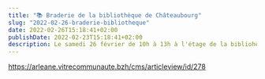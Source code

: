 ```yaml
---
title: "📚 Braderie de la bibliothèque de Châteaubourg"
slug: "2022-02-26-braderie-bibliotheque"
date: 2022-02-26T15:18:41+02:00
publishDate: 2022-02-23T15:18:41+02:00
description: Le samedi 26 février de 10h à 13h à l'étage de la bibliohèque
---
```


https://arleane.vitrecommunaute.bzh/cms/articleview/id/278
